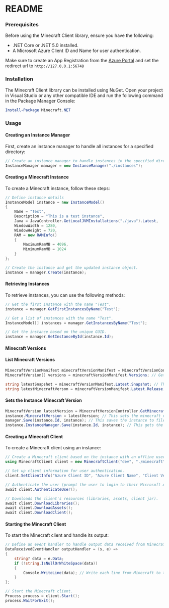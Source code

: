# README

### Prerequisites

Before using the Minecraft Client library, ensure you have the following:

* .NET Core or .NET 5.0 installed.
* A Microsoft Azure Client ID and Name for user authentication.

Make sure to create an App Registration from the [Azure Portal](https://portal.azure.com/#view/Microsoft\_AAD\_IAM/ActiveDirectoryMenuBlade/\~/RegisteredApps) and set the redirect url to `http://127.0.0.1:56748`

### Installation

The Minecraft Client library can be installed using NuGet. Open your project in Visual Studio or any other compatible IDE and run the following command in the Package Manager Console:

```powershell
Install-Package Minecraft.NET
```

### Usage

#### Creating an Instance Manager

First, create an instance manager to handle all instances for a specified directory:

```csharp
// Create an instance manager to handle instances in the specified directory.
InstanceManager manager = new InstanceManager("./instances");
```

#### Creating a Minecraft Instance

To create a Minecraft instance, follow these steps:

```csharp
// Define instance details
InstanceModel instance = new InstanceModel()
{
    Name = "Test",
    Description = "This is a test instance",
    Java = JavaController.GetLocalJVMInstallations("./java").Latest,
    WindowWidth = 1280,
    WindowHeight = 720,
    RAM = new RAMInfo()
    {
        MaximumRamMB = 4096,
        MinimumRamMB = 1024
    }
};

// Create the instance and get the updated instance object.
instance = manager.Create(instance);
```

#### Retrieving Instances

To retrieve instances, you can use the following methods:

```csharp
// Get the first instance with the name "Test".
instance = manager.GetFirstInstancesByName("Test");

// Get a list of instances with the name "Test".
InstanceModel[] instances = manager.GetInstancesByName("Test");

// Get the instance based on the unique GUID.
instance = manager.GetInstanceById(instance.Id);
```

#### Minecraft Versions

#### List Minecraft Versions

```csharp
MinecraftVersionManifest minecraftVersionManifest = MinecraftVersionController.GetMinecraftVersionManifest().Value; // Gets a minecraft version manifest from mojang
MinecraftVersion[] versions = minecraftVersionManifest.Versions; // Gets a list of all minecraft versions, releases and snapshots

string latestSnapshot = minecraftVersionManifest.Latest.Snapshot; // The latest Minecraft Snapshot Version as a string
string latestMinecraftVerson = minecraftVersionManifest.Latest.Release; // The latest Minecraft Version as a string

```

#### Sets the Instance Minecraft Version

```csharp
MinecraftVersion latestVersion = MinecraftVersionController.GetMinecraftVersionByName(latestMinecraftVerson).Value; // Creates a MinecraftVersion object based on the version string
instance.MinecraftVersion = latestVersion; // This sets the minecraft version to the latest
manager.Save(instance.Id, instance); // This saves the instance to file
instance.InstanceManager.Save(instance.Id, instance); // This gets the instance manager from the instance and saves it to file.
```

#### Creating a Minecraft Client

To create a Minecraft client using an instance:

```csharp
// Create a Minecraft client based on the instance with an offline user.
using MinecraftClient client = new MinecraftClient("dev", "./minecraft", instance);

// Set up client information for user authentication.
client.SetClientInfo("Azure Client ID", "Azure Client Name", "Client Version");

// Authenticate the user (prompt the user to login to their Microsoft Account).
await client.AuthenticateUser();

// Downloads the client's resources (libraries, assets, client jar).
await client.DownloadLibraries();
await client.DownloadAssets();
await client.DownloadClient();
```

#### Starting the Minecraft Client

To start the Minecraft client and handle its output:

```csharp
// Define an event handler to handle output data received from Minecraft.
DataReceivedEventHandler outputHandler = (s, e) =>
{
    string? data = e.Data;
    if (!string.IsNullOrWhiteSpace(data))
    {
        Console.WriteLine(data); // Write each line from Minecraft to the console.
    }
};

// Start the Minecraft client.
Process process = client.Start();
process.WaitForExit();
```
